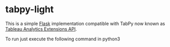 # tabpy-light


This is a simple [Flask](https://pypi.org/project/Flask/) implementation compatible with TabPy now known as [Tableau Analytics Extensions API](https://tableau.github.io/analytics-extensions-api/docs/ae_api_ref.html#post-evaluate).

To run just execute the following command in python3
